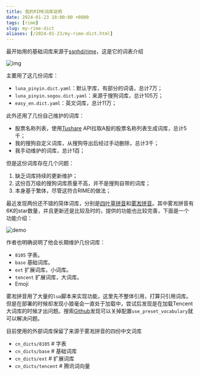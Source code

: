 ```yaml
---
title: 我的RIME词库说明
date: 2024-01-23 18:00:00 +0800
tags: [rime]
slug: my-rime-dict
aliases: [/2024-01-23/my-rime-dict.html]
---
```


最开始用的基础词库来源于[ssnhd/rime](https://github.com/ssnhd/rime)，这是它的词表介绍

![img](https://pic-1251468582.picsh.myqcloud.com/pic/2024/01/23/63c9cf)

主要用了这几份词库：

- `luna_pinyin.dict.yaml`：默认字库，有部分的词语，总计7万；
- `luna_pinyin.sogou.dict.yaml`：来源于搜狗词库，总计105万；
- `easy_en.dict.yaml`：英文词库，总计11万；

此外还用了几份自己维护的词库：

- 股票名称列表，使用[Tushare](https://tushare.pro/) API拉取A股的股票名称列表生成词库，总计5千；
- 我的搜狗自定义词库，从搜狗导出后经过手动删除，总计3千；
- 我手动维护的词库，总计1百；

但是这份词库存在几个问题：

1. 缺乏词库持续的更新维护；
2. 这份百万级的搜狗词库质量不高，并不是搜狗自带的词库；
3. 本身基于繁体，尽管这符合RIME的做法；

最近发现两份还不错的简体词库，分别是[四叶草拼音](https://github.com/fkxxyz/rime-cloverpinyin)和[雾凇拼音](https://github.com/iDvel/rime-ice)。其中雾凇拼音有6K的star数量，并且更新还是比较及时的，提供的功能也比较完善，下面是一个功能介绍：

![demo](https://pic-1251468582.picsh.myqcloud.com/pic/2024/01/23/92f3d3.webp)

作者也明确说明了他会长期维护几份词库：

- `8105` 字表。
- `base` 基础词库。
- `ext` 扩展词库，小词库。
- `tencent` 扩展词库，大词库。
- Emoji

雾凇拼音用了大量的`lua`脚本来实现功能，这里先不整体引用，打算只引用词库。但是在部署的时候却发现小狼毫会一直处于加载中，尝试后发现是在加载Tencent大词库的时候才出问题。搜索[Github](https://github.com/rime/weasel/issues/953)发现可以关掉配置`use_preset_vocabulary`就可以解决问题。

目前使用的外部词库保留了来源于雾凇拼音的四份中文词库

- `cn_dicts/8105`     # 字表
- `cn_dicts/base`     # 基础词库
- `cn_dicts/ext`      # 扩展词库
- `cn_dicts/tencent`  # 腾讯词向量
